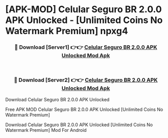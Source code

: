 # [APK-MOD] Celular Seguro BR 2.0.0 APK Unlocked - [Unlimited Coins No Watermark Premium] npxg4



<div align="center">
<h3>🔴 Download [Server1] 👉👉 <a href="https://momento.my/?title=Celular_Seguro_BR_2.0.0_APK_Unlocked">Celular Seguro BR 2.0.0 APK Unlocked Mod Apk</a></h3><br>

<h3>🔴 Download [Server2] 👉👉 <a href="https://momento.my/?title=Celular_Seguro_BR_2.0.0_APK_Unlocked">Celular Seguro BR 2.0.0 APK Unlocked Mod Apk</a></h3>
</div>



Download Celular Seguro BR 2.0.0 APK Unlocked 

Free APK MOD Celular Seguro BR 2.0.0 APK Unlocked [Unlimited Coins No Watermark Premium]

Download Celular Seguro BR 2.0.0 APK Unlocked [Unlimited Coins No Watermark Premium] Mod For Android
